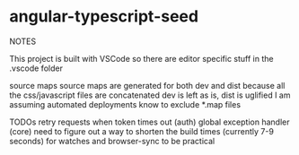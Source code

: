 # angular-typescript-seed

NOTES

This project is built with VSCode so there are editor specific stuff in the .vscode folder

source maps
source maps are generated for both dev and dist because all the css/javascript files are concatenated 
dev is left as is, dist is uglified
I am assuming automated deployments know to exclude *.map files

TODOs
retry requests when token times out (auth)
global exception handler (core)
need to figure out a way to shorten the build times (currently 7-9 seconds) for watches and browser-sync to be practical 
